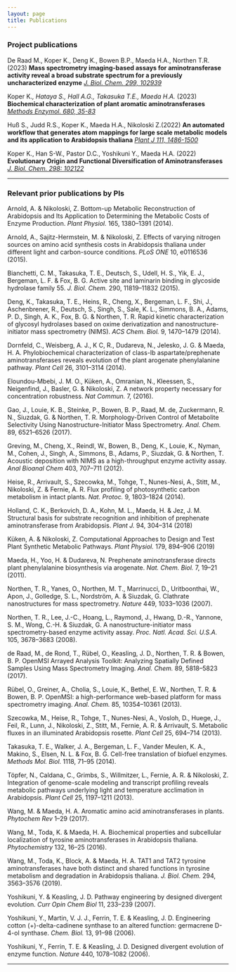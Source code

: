 ```yaml
---
layout: page
title: Publications
---
```

### Project publications

De Raad M., Koper K., Deng K., Bowen B.P., Maeda H.A., Northen T.R. (2023) **Mass spectrometry imaging-based assays for aminotransferase activity reveal a broad substrate spectrum for a previously uncharacterized enzyme** *[J. Biol. Chem. 299, 102939](https://doi.org/10.1016/j.jbc.2023.102939)*

Koper K.*, Hataya S., Hall A.G., Takasuka T.E., Maeda H.A.* (2023) **Biochemical characterization of plant aromatic aminotransferases** *[Methods Enzymol. 680, 35-83](https://doi.org/10.1016/bs.mie.2022.07.034)*

Huß S., Judd R.S., Koper K., Maeda H.A., Nikoloski Z.(2022) **An automated workflow that generates atom mappings for large scale metabolic models and its application to Arabidopsis thaliana** *[Plant J 111, 1486-1500](https://onlinelibrary.wiley.com/doi/abs/10.1111/tpj.15903)*

Koper K., Han S-W., Pastor D.C., Yoshikuni Y., Maeda H.A. (2022) **Evolutionary Origin and Functional Diversification of Aminotransferases** *[J. Biol. Chem. 298: 102122](https://doi.org/10.1016/j.jbc.2022.102122)*


_______________

### Relevant prior publications by PIs
Arnold, A. & Nikoloski, Z. Bottom-up Metabolic Reconstruction of Arabidopsis and Its Application to Determining the Metabolic Costs of Enzyme Production. *Plant Physiol.* 165, 1380–1391 (2014).

Arnold, A., Sajitz-Hermstein, M. & Nikoloski, Z. Effects of varying nitrogen sources on amino acid synthesis costs in Arabidopsis thaliana under different light and carbon-source conditions. *PLoS ONE* 10, e0116536 (2015).

Bianchetti, C. M., Takasuka, T. E., Deutsch, S., Udell, H. S., Yik, E. J., Bergeman, L. F. & Fox, B. G. Active site and laminarin binding in glycoside hydrolase family 55. *J. Biol. Chem.* 290, 11819–11832 (2015).

Deng, K., Takasuka, T. E., Heins, R., Cheng, X., Bergeman, L. F., Shi, J., Aschenbrener, R., Deutsch, S., Singh, S., Sale, K. L., Simmons, B. A., Adams, P. D., Singh, A. K., Fox, B. G. & Northen, T. R. Rapid kinetic characterization of glycosyl hydrolases based on oxime derivatization and nanostructure-initiator mass spectrometry (NIMS). *ACS Chem. Biol.* 9, 1470–1479 (2014).

Dornfeld, C., Weisberg, A. J., K C, R., Dudareva, N., Jelesko, J. G. & Maeda, H. A. Phylobiochemical characterization of class-Ib aspartate/prephenate aminotransferases reveals evolution of the plant arogenate phenylalanine pathway. *Plant Cell* 26, 3101–3114 (2014).

Eloundou-Mbebi, J. M. O., Küken, A., Omranian, N., Kleessen, S., Neigenfind, J., Basler, G. & Nikoloski, Z. A network property necessary for concentration robustness. *Nat Commun.* 7, (2016).

Gao, J., Louie, K. B., Steinke, P., Bowen, B. P., Raad, M. de, Zuckermann, R. N., Siuzdak, G. & Northen, T. R. Morphology-Driven Control of Metabolite Selectivity Using Nanostructure-Initiator Mass Spectrometry. *Anal. Chem.* 89, 6521–6526 (2017).

Greving, M., Cheng, X., Reindl, W., Bowen, B., Deng, K., Louie, K., Nyman, M., Cohen, J., Singh, A., Simmons, B., Adams, P., Siuzdak, G. & Northen, T. Acoustic deposition with NIMS as a high-throughput enzyme activity assay. *Anal Bioanal Chem* 403, 707–711 (2012).

Heise, R., Arrivault, S., Szecowka, M., Tohge, T., Nunes-Nesi, A., Stitt, M., Nikoloski, Z. & Fernie, A. R. Flux profiling of photosynthetic carbon metabolism in intact plants. *Nat. Protoc.* 9, 1803–1824 (2014).

Holland, C. K., Berkovich, D. A., Kohn, M. L., Maeda, H. & Jez, J. M. Structural basis for substrate recognition and inhibition of prephenate aminotransferase from Arabidopsis. *Plant J.* 94, 304–314 (2018)

Küken, A. & Nikoloski, Z. Computational Approaches to Design and Test Plant Synthetic Metabolic Pathways. *Plant Physiol.* 179, 894–906 (2019)

Maeda, H., Yoo, H. & Dudareva, N. Prephenate aminotransferase directs plant phenylalanine biosynthesis via arogenate. *Nat. Chem. Biol.* 7, 19–21 (2011).

Northen, T. R., Yanes, O., Northen, M. T., Marrinucci, D., Uritboonthai, W., Apon, J., Golledge, S. L., Nordström, A. & Siuzdak, G. Clathrate nanostructures for mass spectrometry. *Nature* 449, 1033–1036 (2007).

Northen, T. R., Lee, J.-C., Hoang, L., Raymond, J., Hwang, D.-R., Yannone, S. M., Wong, C.-H. & Siuzdak, G. A nanostructure-initiator mass spectrometry-based enzyme activity assay. *Proc. Natl. Acad. Sci. U.S.A.* 105, 3678–3683 (2008).

de Raad, M., de Rond, T., Rübel, O., Keasling, J. D., Northen, T. R. & Bowen, B. P. OpenMSI Arrayed Analysis Toolkit: Analyzing Spatially Defined Samples Using Mass Spectrometry Imaging. *Anal. Chem.* 89, 5818–5823 (2017).

Rübel, O., Greiner, A., Cholia, S., Louie, K., Bethel, E. W., Northen, T. R. & Bowen, B. P. OpenMSI: a high-performance web-based platform for mass spectrometry imaging. *Anal. Chem.* 85, 10354–10361 (2013).

Szecowka, M., Heise, R., Tohge, T., Nunes-Nesi, A., Vosloh, D., Huege, J., Feil, R., Lunn, J., Nikoloski, Z., Stitt, M., Fernie, A. R. & Arrivault, S. Metabolic fluxes in an illuminated Arabidopsis rosette. *Plant Cell* 25, 694–714 (2013).

Takasuka, T. E., Walker, J. A., Bergeman, L. F., Vander Meulen, K. A., Makino, S., Elsen, N. L. & Fox, B. G. Cell-free translation of biofuel enzymes. *Methods Mol. Biol.* 1118, 71–95 (2014).

Töpfer, N., Caldana, C., Grimbs, S., Willmitzer, L., Fernie, A. R. & Nikoloski, Z. Integration of genome-scale modeling and transcript profiling reveals metabolic pathways underlying light and temperature acclimation in Arabidopsis. *Plant Cell* 25, 1197–1211 (2013).

Wang, M. & Maeda, H. A. Aromatic amino acid aminotransferases in plants. *Phytochem Rev* 1–29 (2017). 

Wang, M., Toda, K. & Maeda, H. A. Biochemical properties and subcellular localization of tyrosine aminotransferases in Arabidopsis thaliana. *Phytochemistry* 132, 16–25 (2016).

Wang, M., Toda, K., Block, A. & Maeda, H. A. TAT1 and TAT2 tyrosine aminotransferases have both distinct and shared functions in tyrosine metabolism and degradation in Arabidopsis thaliana. *J. Biol. Chem.* 294, 3563–3576 (2019).

Yoshikuni, Y. & Keasling, J. D. Pathway engineering by designed divergent evolution. *Curr Opin Chem Biol* 11, 233–239 (2007).

Yoshikuni, Y., Martin, V. J. J., Ferrin, T. E. & Keasling, J. D. Engineering cotton (+)-delta-cadinene synthase to an altered function: germacrene D-4-ol synthase. *Chem. Biol.* 13, 91–98 (2006).

Yoshikuni, Y., Ferrin, T. E. & Keasling, J. D. Designed divergent evolution of enzyme function. *Nature* 440, 1078–1082 (2006).

_______________


